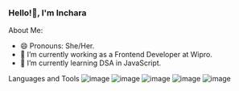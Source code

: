 ### Hello!👋, I'm Inchara


About Me:

- 😄 Pronouns: She/Her.
- 🔭 I’m currently working as a Frontend Developer at Wipro.
- 🌱 I’m currently learning DSA in JavaScript.

Languages and Tools
![image](https://github.com/inchara-s-raju/inchara-s-raju/assets/61198377/82de9693-5cb1-4a8c-878d-584124a75c05)
![image](https://github.com/inchara-s-raju/inchara-s-raju/assets/61198377/a09e7aa9-9e7b-4f17-bed6-f5ed769ac129)
![image](https://github.com/inchara-s-raju/inchara-s-raju/assets/61198377/fa769044-4bde-41be-935e-4d8bbc439c26)
![image](https://github.com/inchara-s-raju/inchara-s-raju/assets/61198377/cdec8797-f947-4cbc-b502-d6437d1b3386)
![image](https://github.com/inchara-s-raju/inchara-s-raju/assets/61198377/a1a6be23-ff69-409b-a4c1-15f78b99fc86)





   




